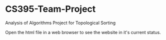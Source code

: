 # CS395-Team-Project
Analysis of Algorithms Project for Topological Sorting

Open the html file in a web browser to see the website in it's current status.
